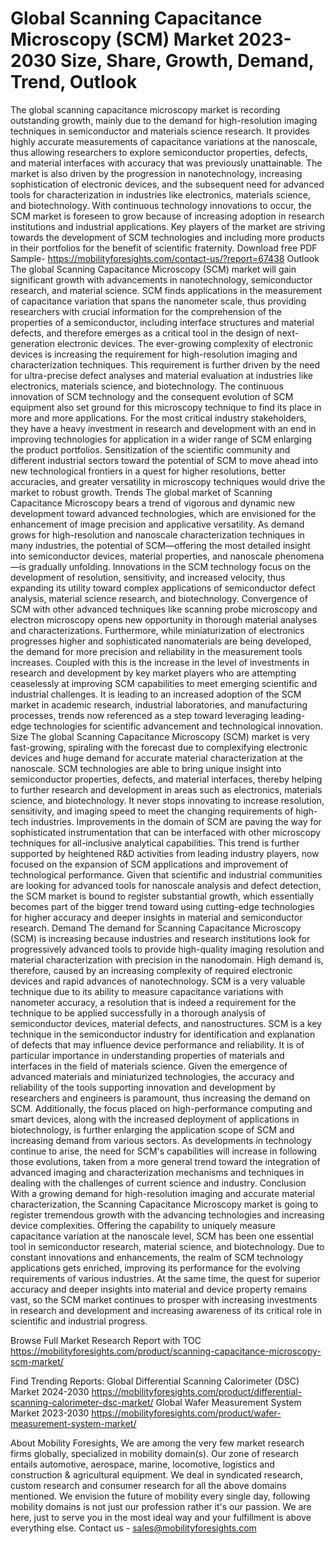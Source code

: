 # Global Scanning Capacitance Microscopy (SCM) Market 2023-2030 Size, Share, Growth, Demand, Trend, Outlook
The global scanning capacitance microscopy market is recording outstanding growth, mainly due to the demand for high-resolution imaging techniques in semiconductor and materials science research. It provides highly accurate measurements of capacitance variations at the nanoscale, thus allowing researchers to explore semiconductor properties, defects, and material interfaces with accuracy that was previously unattainable. The market is also driven by the progression in nanotechnology, increasing sophistication of electronic devices, and the subsequent need for advanced tools for characterization in industries like electronics, materials science, and biotechnology. With continuous technology innovations to occur, the SCM market is foreseen to grow because of increasing adoption in research institutions and industrial applications. Key players of the market are striving towards the development of SCM technologies and including more products in their portfolios for the benefit of scientific fraternity.
Download free PDF Sample- https://mobilityforesights.com/contact-us/?report=67438
Outlook
The global Scanning Capacitance Microscopy (SCM) market will gain significant growth with advancements in nanotechnology, semiconductor research, and material science. SCM finds applications in the measurement of capacitance variation that spans the nanometer scale, thus providing researchers with crucial information for the comprehension of the properties of a semiconductor, including interface structures and material defects, and therefore emerges as a critical tool in the design of next-generation electronic devices. The ever-growing complexity of electronic devices is increasing the requirement for high-resolution imaging and characterization techniques. This requirement is further driven by the need for ultra-precise defect analyses and material evaluation at industries like electronics, materials science, and biotechnology. The continuous innovation of SCM technology and the consequent evolution of SCM equipment also set ground for this microscopy technique to find its place in more and more applications. For the most critical industry stakeholders, they have a heavy investment in research and development with an end in improving technologies for application in a wider range of SCM enlarging the product portfolios. Sensitization of the scientific community and different industrial sectors toward the potential of SCM to move ahead into new technological frontiers in a quest for higher resolutions, better accuracies, and greater versatility in microscopy techniques would drive the market to robust growth.
Trends
The global market of Scanning Capacitance Microscopy bears a trend of vigorous and dynamic new development toward advanced technologies, which are envisioned for the enhancement of image precision and applicative versatility. As demand grows for high-resolution and nanoscale characterization techniques in many industries, the potential of SCM—offering the most detailed insight into semiconductor devices, material properties, and nanoscale phenomena—is gradually unfolding. Innovations in the SCM technology focus on the development of resolution, sensitivity, and increased velocity, thus expanding its utility toward complex applications of semiconductor defect analysis, material science research, and biotechnology. Convergence of SCM with other advanced techniques like scanning probe microscopy and electron microscopy opens new opportunity in thorough material analyses and characterizations. Furthermore, while miniaturization of electronics progresses higher and sophisticated nanomaterials are being developed, the demand for more precision and reliability in the measurement tools increases. Coupled with this is the increase in the level of investments in research and development by key market players who are attempting ceaselessly at improving SCM capabilities to meet emerging scientific and industrial challenges. It is leading to an increased adoption of the SCM market in academic research, industrial laboratories, and manufacturing processes, trends now referenced as a step toward leveraging leading-edge technologies for scientific advancement and technological innovation.
Size
The global Scanning Capacitance Microscopy (SCM) market is very fast-growing, spiraling with the forecast due to complexifying electronic devices and huge demand for accurate material characterization at the nanoscale. SCM technologies are able to bring unique insight into semiconductor properties, defects, and material interfaces, thereby helping to further research and development in areas such as electronics, materials science, and biotechnology. It never stops innovating to increase resolution, sensitivity, and imaging speed to meet the changing requirements of high-tech industries. Improvements in the domain of SCM are paving the way for sophisticated instrumentation that can be interfaced with other microscopy techniques for all-inclusive analytical capabilities. This trend is further supported by heightened R&D activities from leading industry players, now focused on the expansion of SCM applications and improvement of technological performance. Given that scientific and industrial communities are looking for advanced tools for nanoscale analysis and defect detection, the SCM market is bound to register substantial growth, which essentially becomes part of the bigger trend toward using cutting-edge technologies for higher accuracy and deeper insights in material and semiconductor research.
Demand 
The demand for Scanning Capacitance Microscopy (SCM) is increasing because industries and research institutions look for progressively advanced tools to provide high-quality imaging resolution and material characterization with precision in the nanodomain. High demand is, therefore, caused by an increasing complexity of required electronic devices and rapid advances of nanotechnology. SCM is a very valuable technique due to its ability to measure capacitance variations with nanometer accuracy, a resolution that is indeed a requirement for the technique to be applied successfully in a thorough analysis of semiconductor devices, material defects, and nanostructures. SCM is a key technique in the semiconductor industry for identification and explanation of defects that may influence device performance and reliability. It is of particular importance in understanding properties of materials and interfaces in the field of materials science. Given the emergence of advanced materials and miniaturized technologies, the accuracy and reliability of the tools supporting innovation and development by researchers and engineers is paramount, thus increasing the demand on SCM. Additionally, the focus placed on high-performance computing and smart devices, along with the increased deployment of applications in biotechnology, is further enlarging the application scope of SCM and increasing demand from various sectors. As developments in technology continue to arise, the need for SCM's capabilities will increase in following those evolutions, taken from a more general trend toward the integration of advanced imaging and characterization mechanisms and techniques in dealing with the challenges of current science and industry.
Conclusion
With a growing demand for high-resolution imaging and accurate material characterization, the Scanning Capacitance Microscopy market is going to register tremendous growth with the advancing technologies and increasing device complexities. Offering the capability to uniquely measure capacitance variation at the nanoscale level, SCM has been one essential tool in semiconductor research, material science, and biotechnology. Due to constant innovations and enhancements, the realm of SCM technology applications gets enriched, improving its performance for the evolving requirements of various industries. At the same time, the quest for superior accuracy and deeper insights into material and device property remains vast, so the SCM market continues to prosper with increasing investments in research and development and increasing awareness of its critical role in scientific and industrial progress.

Browse Full Market Research Report with TOC  https://mobilityforesights.com/product/scanning-capacitance-microscopy-scm-market/

Find Trending Reports:
Global Differential Scanning Calorimeter (DSC) Market 2024-2030
https://mobilityforesights.com/product/differential-scanning-calorimeter-dsc-market/
Global Wafer Measurement System Market 2023-2030
https://mobilityforesights.com/product/wafer-measurement-system-market/

About Mobility Foresights,
We are among the very few market research firms globally, specialized in mobility domain(s). Our zone of research entails automotive, aerospace, marine, locomotive, logistics and construction & agricultural equipment. We deal in syndicated research, custom research and consumer research for all the above domains mentioned.
We envision the future of mobility every single day, following mobility domains is not just our profession rather it's our passion. We are here, just to serve you in the most ideal way and your fulfillment is above everything else. Contact us -  sales@mobilityforesights.com 

